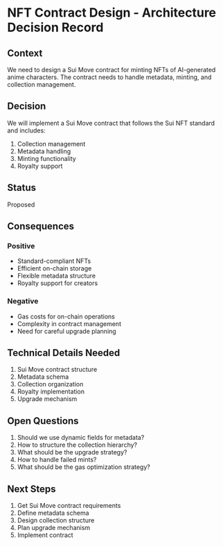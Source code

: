 # NFT Contract Design - Architecture Decision Record

## Context

We need to design a Sui Move contract for minting NFTs of AI-generated anime characters. The contract needs to handle metadata, minting, and collection management.

## Decision

We will implement a Sui Move contract that follows the Sui NFT standard and includes:

1. Collection management
2. Metadata handling
3. Minting functionality
4. Royalty support

## Status

Proposed

## Consequences

### Positive

- Standard-compliant NFTs
- Efficient on-chain storage
- Flexible metadata structure
- Royalty support for creators

### Negative

- Gas costs for on-chain operations
- Complexity in contract management
- Need for careful upgrade planning

## Technical Details Needed

1. Sui Move contract structure
2. Metadata schema
3. Collection organization
4. Royalty implementation
5. Upgrade mechanism

## Open Questions

1. Should we use dynamic fields for metadata?
2. How to structure the collection hierarchy?
3. What should be the upgrade strategy?
4. How to handle failed mints?
5. What should be the gas optimization strategy?

## Next Steps

1. Get Sui Move contract requirements
2. Define metadata schema
3. Design collection structure
4. Plan upgrade mechanism
5. Implement contract
